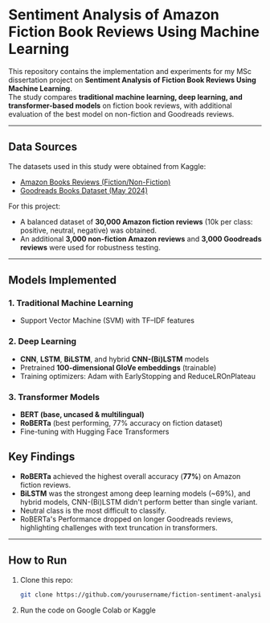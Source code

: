 # Sentiment Analysis of Amazon Fiction Book Reviews Using Machine Learning

This repository contains the implementation and experiments for my MSc dissertation project on **Sentiment Analysis of Fiction Book Reviews Using Machine Learning**.  
The study compares **traditional machine learning, deep learning, and transformer-based models** on fiction book reviews, with additional evaluation of the best model on non-fiction and Goodreads reviews.

---

## Data Sources

The datasets used in this study were obtained from Kaggle:

- [Amazon Books Reviews (Fiction/Non-Fiction)](https://www.kaggle.com/datasets/mohamedbakhet/amazon-books-reviews/data)  
- [Goodreads Books Dataset (May 2024)](https://www.kaggle.com/datasets/dk123891/books-dataset-goodreadsmay-2024)

For this project:
- A balanced dataset of **30,000 Amazon fiction reviews** (10k per class: positive, neutral, negative) was obtained.  
- An additional **3,000 non-fiction Amazon reviews** and **3,000 Goodreads reviews** were used for robustness testing.

---

## Models Implemented

### 1. Traditional Machine Learning
- Support Vector Machine (SVM) with TF–IDF features  

### 2. Deep Learning
- **CNN**, **LSTM**, **BiLSTM**, and hybrid **CNN-(Bi)LSTM** models  
- Pretrained **100-dimensional GloVe embeddings** (trainable)  
- Training optimizers: Adam with EarlyStopping and ReduceLROnPlateau  

### 3. Transformer Models
- **BERT (base, uncased & multilingual)**  
- **RoBERTa** (best performing, 77% accuracy on fiction dataset)  
- Fine-tuning with Hugging Face Transformers

 ## Key Findings
- **RoBERTa** achieved the highest overall accuracy (**77%**) on Amazon fiction reviews.  
- **BiLSTM** was the strongest among deep learning models (~69%), and hybrid models, CNN-(Bi)LSTM didn't perform better than single variant.  
- Neutral class is the most difficult to classify.  
- RoBERTa's Performance dropped on longer Goodreads reviews, highlighting challenges with text truncation in transformers.  

---

## How to Run
1. Clone this repo:
   ```bash
   git clone https://github.com/yourusername/fiction-sentiment-analysis.git

2. Run the code on Google Colab or Kaggle
